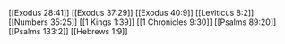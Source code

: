 [[Exodus 28:41]]
[[Exodus 37:29]]
[[Exodus 40:9]]
[[Leviticus 8:2]]
[[Numbers 35:25]]
[[1 Kings 1:39]]
[[1 Chronicles 9:30]]
[[Psalms 89:20]]
[[Psalms 133:2]]
[[Hebrews 1:9]]
